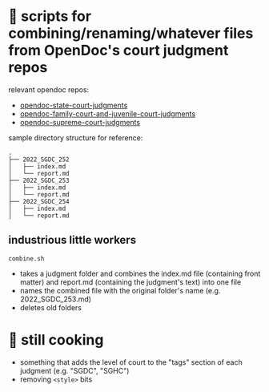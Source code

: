 # 🌸 scripts for combining/renaming/whatever files from OpenDoc's court judgment repos
relevant opendoc repos:
- [opendoc-state-court-judgments](https://github.com/opendocsg/opendoc-state-court-judgments)
- [opendoc-family-court-and-juvenile-court-judgments](https://github.com/opendocsg/opendoc-family-court-and-juvenile-court-judgments)
- [opendoc-supreme-court-judgments](https://github.com/opendocsg/opendoc-supreme-court-judgments)

sample directory structure for reference:
```
.
├── 2022_SGDC_252
│   ├── index.md
│   └── report.md
├── 2022_SGDC_253
│   ├── index.md
│   └── report.md
├── 2022_SGDC_254
│   ├── index.md
│   └── report.md
```
## industrious little workers
```combine.sh``` 
- takes a judgment folder and combines the index.md file (containing front matter) and report.md (containing the judgment's text) into one file
- names the combined file with the original folder's name (e.g. 2022_SGDC_253.md)
- deletes old folders 


# 🍳 still cooking
- something that adds the level of court to the "tags" section of each judgment (e.g. "SGDC", "SGHC")
- removing ```<style>``` bits 